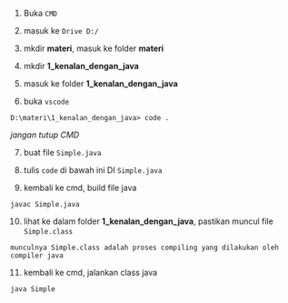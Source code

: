 1. Buka `CMD`

2. masuk ke `Drive D:/`

3. mkdir __materi__, masuk ke folder __materi__

4. mkdir __1_kenalan_dengan_java__

5. masuk ke folder __1_kenalan_dengan_java__

6. buka `vscode`
>
    D:\materi\1_kenalan_dengan_java> code .

 *jangan tutup CMD*

7. buat file `Simple.java`

8. tulis `code` di bawah ini DI `Simple.java`

<script src="https://gist.github.com/nandadidudedo92/8d6785d5462744ac97c84b97d050f63b.js"></script>

9. kembali ke cmd, build file java
>
    javac Simple.java

10. lihat ke dalam folder __1_kenalan_dengan_java__, pastikan muncul file `Simple.class`
>
    munculnya Simple.class adalah proses compiling yang dilakukan oleh compiler java

11. kembali ke cmd, jalankan class java
>
    java Simple
